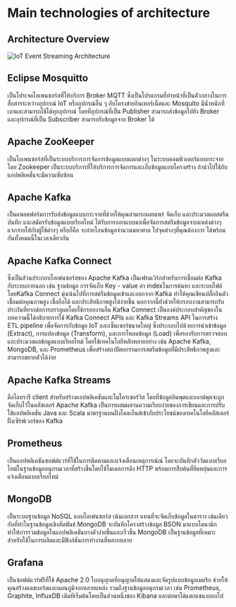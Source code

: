 # Main technologies of architecture

## Architecture Overview

![IoT Event Streaming Architecture](https://miro.medium.com/v2/resize:fit:2000/format:webp/1*IUaBLlbVKgmsjbjqzew0ZQ.png)

## Eclipse Mosquitto
เป็นโปรเจคโอเพนซอร์สที่ให้บริการ Broker MQTT ซึ่งเป็นโปรแกรมที่ทำหน้าที่เป็นตัวกลางในการสื่อสารระหว่างอุปกรณ์ IoT หรืออุปกรณ์อื่น ๆ กับโครงข่ายอินเทอร์เน็ตและ Mosquito มีน้ำหนักที่เบาและสามารถใช้ได้ทุกอุปกรณ์ โดยที่อุปกรณ์ที่เป็น Publisher สามารถส่งข้อมูลไปยัง Broker และอุปกรณ์ที่เป็น Subscriber สามารถรับข้อมูลจาก Broker ได้ 


## Apache ZooKeeper
เป็นโอเพนซอร์สที่เป็นระบบบริการการจัดการข้อมูลแบบแตกต่างๆ ในระบบคอมพิวเตอร์แบบกระจายโดย Zookeeper เป็นระบบบริการที่ให้บริการการจัดการและเก็บข้อมูลแบบโครงสร้าง ถ้านำไปใช้กับแอปพลิเคชั่นจะมีความซับซ้อน


## Apache Kafka
เป็นแพลตฟอร์มการรับส่งข้อมูลแบบกระจายที่ช่วยให้คุณสามารถเผยแพร่ จัดเก็บ และประมวลผลสตรีมบันทึก และสมัครรับข้อมูลแบบเรียลไทม์ ได้รับการออกแบบมาเพื่อจัดการสตรีมข้อมูลจากแหล่งต่างๆ แจกจ่ายให้กับผู้ใช้ต่างๆ หรือก็คือ จะถ่ายโอนข้อมูลจำนวนมหาศาล ไปจุดต่างๆที่คุณต้องการ ได้พร้อมกันทั้งหมดนี้ในเวลาเดียวกัน 


## Apache Kafka Connect
ซึ่งเป็นส่วนประกอบโอเพ่นซอร์สของ Apache Kafka เป็นเฟรมเวิร์กสำหรับการเชื่อมต่อ Kafka กับระบบภายนอก เช่น ฐานข้อมูล การจัดเก็บ Key - value ค่า indexในการค้นหา และระบบไฟล์ โดยKafka Connect มุ่งเน้นไปที่การสตรีมข้อมูลเข้าและออกจาก Kafka ทำให้คุณเขียนปลั๊กอินตัวเชื่อมต่อคุณภาพสูง เชื่อถือได้ และประสิทธิภาพสูงได้ง่ายขึ้น นอกจากนี้ยังช่วยให้กรอบงานสามารถรับประกันที่ยากต่อการบรรลุผลโดยใช้กรอบงานอื่น Kafka Connect เป็นองค์ประกอบสำคัญของในบทความนี้ได้อธิบายการใช้ Kafka Connect APIs และ Kafka Streams API ในการสร้าง ETL pipeline เพื่อจัดการกับข้อมูล IoT และเซ็นเซอร์ขนาดใหญ่ ซึ่งประกอบไปด้วยการนำเข้าข้อมูล (Extract), การแปลงข้อมูล (Transform), และการโหลดข้อมูล (Load) เพื่อรองรับการตรวจสอบและประมวลผลข้อมูลแบบเรียลไทม์ โดยใช้เทคโนโลยีหลักหลายอย่าง เช่น Apache Kafka, MongoDB, และ Prometheus เพื่อสร้างสถาปัตยกรรมการสตรีมข้อมูลที่มีประสิทธิภาพสูงและสามารถขยายตัวได้ง่าย 


## Apache Kafka Streams
คือไลบรารี client สำหรับสร้างแอปพลิเคชันและไมโครเซอร์วิส โดยที่ข้อมูลอินพุตและเอาต์พุตจะถูกจัดเก็บไว้ในคลัสเตอร์ Apache Kafka เป็นการผสมผสานความเรียบง่ายของการเขียนและการปรับใช้แอปพลิเคชัน Java และ Scala มาตรฐานบนฝั่งไคลเอ็นต์เข้ากับประโยชน์ของเทคโนโลยีคลัสเตอร์ฝั่งเซิร์ฟเวอร์ของ Kafka 


## Prometheus
เป็นแอปพลิเคชันซอฟต์แวร์ที่ใช้ในการติดตามและแจ้งเตือนเหตุการณ์ณ์ โดยจะบันทึกตัววัดแบบเรียลไทม์ในฐานข้อมูลอนุกรมเวลาที่สร้างขึ้นโดยใช้โมเดลการดึง HTTP พร้อมการสืบค้นที่ยืดหยุ่นและการแจ้งเตือนแบบเรียลไทม์  


## MongoDB
เป็นระบบฐานข้อมูล NoSQL แบบโอเพ่นซอร์ส เน้นเอกสาร แทนที่จะจัดเก็บข้อมูลในตาราง เช่นเดียวกับที่ทำในฐานข้อมูลเชิงสัมพันธ์ MongoDB จะบันทึกโครงสร้างข้อมูล BSON มาแบบไดนามิก ทำให้การรวมข้อมูลในแอปพลิเคชันบางตัวง่ายขึ้นและเร็วขึ้น MongoDB เป็นฐานข้อมูลที่เหมาะสำหรับใช้ในการผลิตและมีฟังก์ชันการทำงานที่หลากหลาย 


## Grafana
เป็นซอฟต์แวร์ฟรีที่ใช้ Apache 2.0 ใบอนุญาตที่อนุญาตให้แสดงและจัดรูปแบบข้อมูลเมตริก ช่วยให้คุณสร้างแดชบอร์ดและแผนภูมิจากหลายแหล่ง รวมถึงฐานข้อมูลอนุกรมเวลา เช่น Prometheus, Graphite, InfluxDB เดิมทีเริ่มต้นโดยเป็นส่วนหนึ่งของ Kibana และต่อมาได้แตกแขนงออกไป 

